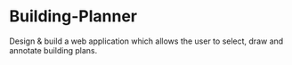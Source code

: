 # Building-Planner
Design &amp; build a web application which allows the user to select, draw and annotate building plans.
